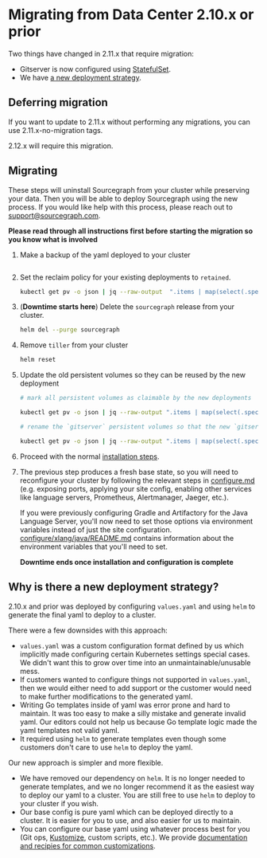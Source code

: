 # Migrating from Data Center 2.10.x or prior

Two things have changed in 2.11.x that require migration:

- Gitserver is now configured using [StatefulSet](https://kubernetes.io/docs/concepts/workloads/controllers/statefulset/).
- We have [a new deployment strategy](#why-is-there-a-new-deployment-strategy).

## Deferring migration

If you want to update to 2.11.x without performing any migrations, you can use 2.11.x-no-migration tags.

2.12.x will require this migration.

## Migrating

These steps will uninstall Sourcegraph from your cluster while preserving your data. Then you will be able to deploy Sourcegraph using the new process. If you would like help with this process, please reach out to support@sourcegraph.com.

**Please read through all instructions first before starting the migration so you know what is involved**

1. Make a backup of the yaml deployed to your cluster

   ```bash

   ```

2. Set the reclaim policy for your existing deployments to `retained`.

   ```bash
   kubectl get pv -o json | jq --raw-output  ".items | map(select(.spec.claimRef.name)) | .[] | \"kubectl patch pv -p '{\\\"spec\\\":{\\\"persistentVolumeReclaimPolicy\\\":\\\"Retain\\\"}}' \\(.metadata.name)\"" | bash
   ```

3. (**Downtime starts here**) Delete the `sourcegraph` release from your cluster.

   ```bash
   helm del --purge sourcegraph
   ```

4. Remove `tiller` from your cluster

   ```bash
   helm reset
   ```

5. Update the old persistent volumes so they can be reused by the new deployment

   ```bash
   # mark all persistent volumes as claimable by the new deployments

   kubectl get pv -o json | jq --raw-output ".items | map(select(.spec.claimRef.name)) | .[] | \"kubectl patch pv -p '{\\\"spec\\\":{\\\"claimRef\\\":{\\\"uid\\\":null}}}' \\(.metadata.name)\"" | bash

   # rename the `gitserver` persistent volumes so that the new `gitserver` stateful set can re-use it

   kubectl get pv -o json | jq --raw-output ".items | map(select(.spec.claimRef.name | contains(\"gitserver-\"))) | .[] | \"kubectl patch pv -p '{\\\"spec\\\":{\\\"claimRef\\\":{\\\"name\\\":\\\"repos-gitserver-\\(.spec.claimRef.name | ltrimstr(\"gitserver-\") | tonumber - 1)\\\"}}}' \\(.metadata.name)\""  | bash
   ```

6. Proceed with the normal [installation steps](install.md).

7. The previous step produces a fresh base state, so you will need to reconfigure your cluster by following the relevant steps in [configure.md](configure.md) (e.g. exposing ports, applying your site config, enabling other services like language servers, Prometheus, Alertmanager, Jaeger, etc.).

   If you were previously configuring Gradle and Artifactory for the Java Language Server, you'll now need to set those options via environment variables instead of just the site configuration. [configure/xlang/java/README.md](../configure/xlang/java/README.md#Gradle-and-Aritfactory-configuration) contains information about the environment variables that you'll need to set.

   **Downtime ends once installation and configuration is complete**

## Why is there a new deployment strategy?

2.10.x and prior was deployed by configuring `values.yaml` and using `helm` to generate the final yaml to deploy to a cluster.

There were a few downsides with this approach:

- `values.yaml` was a custom configuration format defined by us which implicitly made configuring certain Kubernetes settings special cases. We didn't want this to grow over time into an unmaintainable/unusable mess.
- If customers wanted to configure things not supported in `values.yaml`, then we would either need to add support or the customer would need to make further modifications to the generated yaml.
- Writing Go templates inside of yaml was error prone and hard to maintain. It was too easy to make a silly mistake and generate invalid yaml. Our editors could not help us because Go template logic made the yaml templates not valid yaml.
- It required using `helm` to generate templates even though some customers don't care to use `helm` to deploy the yaml.

Our new approach is simpler and more flexible.

- We have removed our dependency on `helm`. It is no longer needed to generate templates, and we no longer recommend it as the easiest way to deploy our yaml to a cluster. You are still free to use `helm` to deploy to your cluster if you wish.
- Our base config is pure yaml which can be deployed directly to a cluster. It is easier for you to use, and also easier for us to maintain.
- You can configure our base yaml using whatever process best for you (Git ops, [Kustomize](https://github.com/kubernetes-sigs/kustomize), custom scripts, etc.). We provide [documentation and recipies for common customizations](configure.md).
